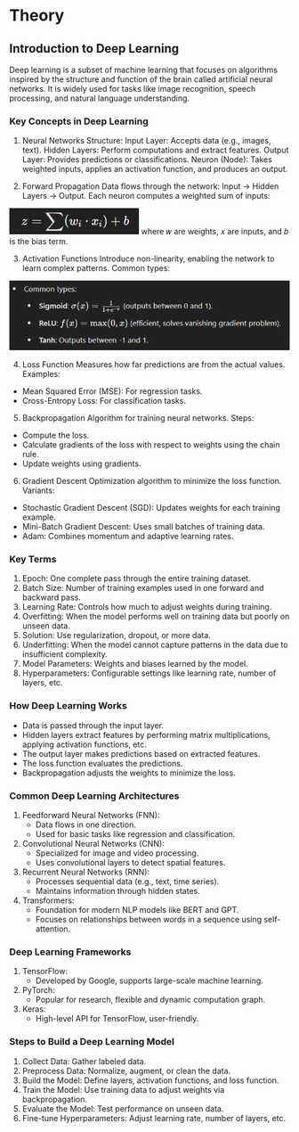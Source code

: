 # Theory

## Introduction to Deep Learning
Deep learning is a subset of machine learning that focuses on algorithms inspired by the structure and function of the brain called artificial neural networks. It is widely used for tasks like image recognition, speech processing, and natural language understanding.

### Key Concepts in Deep Learning

1. Neural Networks
Structure:
Input Layer: Accepts data (e.g., images, text).
Hidden Layers: Perform computations and extract features.
Output Layer: Provides predictions or classifications.
Neuron (Node):
Takes weighted inputs, applies an activation function, and produces an output.

2. Forward Propagation
Data flows through the network:
Input → Hidden Layers → Output.
Each neuron computes a weighted sum of inputs:
<img src="images\zformula.png" alt="Zformula" title="Each neuron computes a weighted sum of inputs">
where 𝑤 are weights, 𝑥 are inputs, and 𝑏 is the bias term.

3. Activation Functions
Introduce non-linearity, enabling the network to learn complex patterns.
Common types:
<img src="images\zallformulas.png" alt="All formulas" title="All formulas">

4. Loss Function
Measures how far predictions are from the actual values.
Examples:
- Mean Squared Error (MSE): For regression tasks.
- Cross-Entropy Loss: For classification tasks.

5. Backpropagation
Algorithm for training neural networks.
Steps:
- Compute the loss.
- Calculate gradients of the loss with respect to weights using the chain rule.
- Update weights using gradients.

6. Gradient Descent
Optimization algorithm to minimize the loss function.
Variants:
- Stochastic Gradient Descent (SGD): Updates weights for each training example.
- Mini-Batch Gradient Descent: Uses small batches of training data.
- Adam: Combines momentum and adaptive learning rates.

### Key Terms

1. Epoch: One complete pass through the entire training dataset.
2. Batch Size: Number of training examples used in one forward and backward pass.
3. Learning Rate: Controls how much to adjust weights during training.
4. Overfitting: When the model performs well on training data but poorly on unseen data.
5. Solution: Use regularization, dropout, or more data.
6. Underfitting: When the model cannot capture patterns in the data due to insufficient complexity.
7. Model Parameters: Weights and biases learned by the model.
8. Hyperparameters: Configurable settings like learning rate, number of layers, etc.

### How Deep Learning Works
- Data is passed through the input layer.
- Hidden layers extract features by performing matrix multiplications, applying activation functions, etc.
- The output layer makes predictions based on extracted features.
- The loss function evaluates the predictions.
- Backpropagation adjusts the weights to minimize the loss.

### Common Deep Learning Architectures
1. Feedforward Neural Networks (FNN): 
    - Data flows in one direction. 
    - Used for basic tasks like regression and classification.
2. Convolutional Neural Networks (CNN): 
    - Specialized for image and video processing. 
    - Uses convolutional layers to detect spatial features.
3. Recurrent Neural Networks (RNN): 
    - Processes sequential data (e.g., text, time series). 
    - Maintains information through hidden states.
4. Transformers: 
    - Foundation for modern NLP models like BERT and GPT. 
    - Focuses on relationships between words in a sequence using self-attention.

### Deep Learning Frameworks
1. TensorFlow:
    - Developed by Google, supports large-scale machine learning.
2. PyTorch:
    - Popular for research, flexible and dynamic computation graph.
3. Keras:
    - High-level API for TensorFlow, user-friendly.

### Steps to Build a Deep Learning Model
1. Collect Data: Gather labeled data.
2. Preprocess Data: Normalize, augment, or clean the data.
3. Build the Model: Define layers, activation functions, and loss function.
4. Train the Model: Use training data to adjust weights via backpropagation.
5. Evaluate the Model: Test performance on unseen data.
6. Fine-tune Hyperparameters: Adjust learning rate, number of layers, etc.
